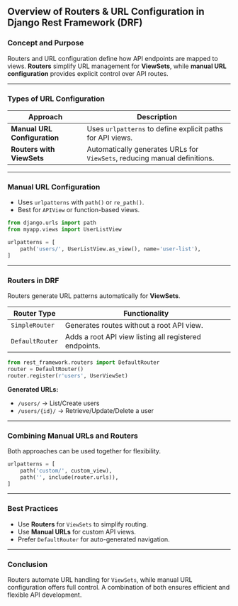 ## **Overview of Routers & URL Configuration in Django Rest Framework (DRF)**  

### **Concept and Purpose**  
Routers and URL configuration define how API endpoints are mapped to views. **Routers** simplify URL management for **ViewSets**, while **manual URL configuration** provides explicit control over API routes.  

---

### **Types of URL Configuration**  

| Approach         | Description |
|----------------|-------------|
| **Manual URL Configuration** | Uses `urlpatterns` to define explicit paths for API views. |
| **Routers with ViewSets**   | Automatically generates URLs for `ViewSets`, reducing manual definitions. |

---

### **Manual URL Configuration**  
- Uses `urlpatterns` with `path()` or `re_path()`.  
- Best for `APIView` or function-based views.  

```python
from django.urls import path
from myapp.views import UserListView

urlpatterns = [
    path('users/', UserListView.as_view(), name='user-list'),
]
```

---

### **Routers in DRF**  
Routers generate URL patterns automatically for **ViewSets**.  

| Router Type      | Functionality |
|-----------------|--------------|
| `SimpleRouter`  | Generates routes without a root API view. |
| `DefaultRouter` | Adds a root API view listing all registered endpoints. |

```python
from rest_framework.routers import DefaultRouter
router = DefaultRouter()
router.register(r'users', UserViewSet)
```

**Generated URLs:**
- `/users/` → List/Create users  
- `/users/{id}/` → Retrieve/Update/Delete a user  

---

### **Combining Manual URLs and Routers**  
Both approaches can be used together for flexibility.  

```python
urlpatterns = [
    path('custom/', custom_view),
    path('', include(router.urls)),
]
```

---

### **Best Practices**  
- Use **Routers** for `ViewSets` to simplify routing.  
- Use **Manual URLs** for custom API views.  
- Prefer `DefaultRouter` for auto-generated navigation.  

---

### **Conclusion**  
Routers automate URL handling for `ViewSets`, while manual URL configuration offers full control. A combination of both ensures efficient and flexible API development.